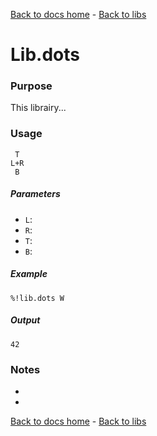 [Back to docs home](../index.md) - [Back to libs](index.md)
# Lib.dots

### Purpose
This librairy...

### Usage
    
     T
    L+R
     B

##### Parameters
- `L`: 
- `R`: 
- `T`: 
- `B`: 

##### Example

    %!lib.dots W

##### Output

    42
   

### Notes
- 
-

[Back to docs home](../index.md) - [Back to libs](index.md)
